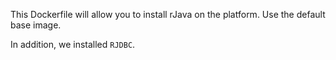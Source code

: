 This Dockerfile  will allow you to install rJava on the platform. 
Use the default base image. 

In addition, we installed `RJDBC`. 
